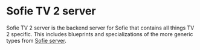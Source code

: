 # Sofie TV 2 server

Sofie TV 2 server is the backend server for Sofie that contains all things TV 2 specific.
This includes blueprints and specializations of the more generic types from [Sofie server](https://github.com/tv2/sofie-server).
